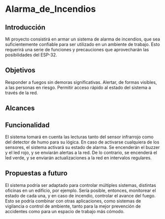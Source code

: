 # Alarma_de_Incendios
## Introducción
Mi proyecto consistirá en armar un sistema de alarma de incendios, que sea suficientemente confiable para ser utilizado en un ambiente de trabajo. Esto requerirá una serie de funciones y precauciones que aprovecharán las posibilidades del ESP-32.
## Objetivos
Responder a fuegos sin demoras significativas.
Alertar, de formas visibles, a las personas en riesgo.
Permitir acceso rápido al estado del sistema a través de la red.
## Alcances
## Funcionalidad
El sistema tomará en cuenta las lecturas tanto del sensor infrarrojo como del detector de humo para su lógica. En caso de activarse cualquiera de los sensores, el sistema activará su estado de alarma. Se encenderán el buzzer y el led rojo, y se enviarán alertas a la red. De lo contrario, se encenderá el led verde, y se enviarán actualizaciones a la red en intervalos regulares.

## Propuestas a futuro
El sistema podría ser adaptado para controlar múltiples sistemas, distintas oficinas en un edificio, por ejemplo. Sería posible, entonces, monitorear el estado de cada una, y en caso de incendio, controlar el avance del fuego. Esto se podría combinar con otras aplicaciones, como sistemas de vigilancia o control de ambiente, tanto para la mejor prevención de accidentes como para un espacio de trabajo más cómodo. 
